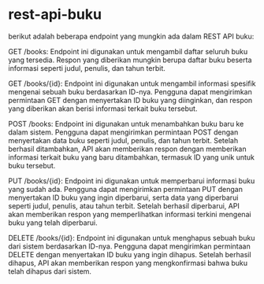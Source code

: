 # rest-api-buku


berikut adalah beberapa endpoint yang mungkin ada dalam REST API buku:

GET /books: Endpoint ini digunakan untuk mengambil daftar seluruh buku yang tersedia. Respon yang diberikan mungkin berupa daftar buku beserta informasi seperti judul, penulis, dan tahun terbit.

GET /books/{id}: Endpoint ini digunakan untuk mengambil informasi spesifik mengenai sebuah buku berdasarkan ID-nya. Pengguna dapat mengirimkan permintaan GET dengan menyertakan ID buku yang diinginkan, dan respon yang diberikan akan berisi informasi terkait buku tersebut.

POST /books: Endpoint ini digunakan untuk menambahkan buku baru ke dalam sistem. Pengguna dapat mengirimkan permintaan POST dengan menyertakan data buku seperti judul, penulis, dan tahun terbit. Setelah berhasil ditambahkan, API akan memberikan respon dengan memberikan informasi terkait buku yang baru ditambahkan, termasuk ID yang unik untuk buku tersebut.

PUT /books/{id}: Endpoint ini digunakan untuk memperbarui informasi buku yang sudah ada. Pengguna dapat mengirimkan permintaan PUT dengan menyertakan ID buku yang ingin diperbarui, serta data yang diperbarui seperti judul, penulis, atau tahun terbit. Setelah berhasil diperbarui, API akan memberikan respon yang memperlihatkan informasi terkini mengenai buku yang telah diperbarui.

DELETE /books/{id}: Endpoint ini digunakan untuk menghapus sebuah buku dari sistem berdasarkan ID-nya. Pengguna dapat mengirimkan permintaan DELETE dengan menyertakan ID buku yang ingin dihapus. Setelah berhasil dihapus, API akan memberikan respon yang mengkonfirmasi bahwa buku telah dihapus dari sistem.